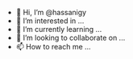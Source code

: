 - 👋 Hi, I’m @hassanigy
- 👀 I’m interested in ...
- 🌱 I’m currently learning ...
- 💞️ I’m looking to collaborate on ...
- 📫 How to reach me ...

<!---
hassanigy/hassanigy is a ✨ special ✨ repository because its `README.md` (this file) appears on your GitHub profile.
You can click the Preview link to take a look at your changes.
--->
